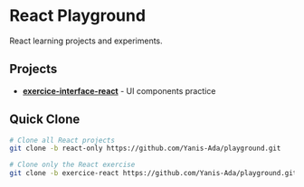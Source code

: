 # React Playground

React learning projects and experiments.

## Projects

- **[exercice-interface-react](./exercice-interface-react/)** - UI components practice

## Quick Clone

```bash
# Clone all React projects
git clone -b react-only https://github.com/Yanis-Ada/playground.git

# Clone only the React exercise
git clone -b exercice-react https://github.com/Yanis-Ada/playground.git
```
